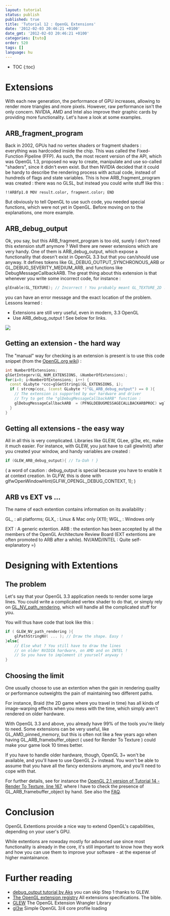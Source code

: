 ```yaml
---
layout: tutorial
status: publish
published: true
title: 'Tutorial 12 : OpenGL Extensions'
date: '2012-02-03 20:46:21 +0100'
date_gmt: '2012-02-03 20:46:21 +0100'
categories: [tuto]
order: 520
tags: []
language: hu
---
```


* TOC
{:toc}

# Extensions

With each new generation, the performance of GPU increases, allowing to render more triangles and more pixels. However, raw performance isn't the only concern. NVIDIA, AMD and Intel also improve their graphic cards by providing more functionality. Let's have a look at some examples.

## ARB_fragment_program

Back in 2002, GPUs had no vertex shaders or fragment shaders : everything was hardcoded inside the chip. This was called the Fixed-Function Pipeline (FFP). As such, the most recent version of the API, which was OpenGL 1.3, proposed no way to create, manipulate and use so-called "shaders", since it didn't even exist. But then NVIDIA decided that it could be handy to describe the rendering process with actual code, instead of hundreds of flags and state variables. This is how ARB_fragment_program was created : there was no GLSL, but instead you could write stuff like this :

```
!!ARBfp1.0 MOV result.color, fragment.color; END
```

But obviously to tell OpenGL to use such code, you needed special functions, which were not yet in OpenGL. Before moving on to the explanations, one more example.

## ARB_debug_output

Ok, you say, but this ARB_fragment_program is too old, surely I don't need this extension stuff anymore ? Well there are newer extensions which are very handy. One of them is ARB_debug_output, which expose a functionality that doesn't exist in OpenGL 3.3 but that you can/should use anyway. It defines tokens like GL_DEBUG_OUTPUT_SYNCHRONOUS_ARB or GL_DEBUG_SEVERITY_MEDIUM_ARB, and functions like DebugMessageCallbackARB. The great thing about this extension is that whenever you write some incorrect code, for instance :

``` cpp
glEnable(GL_TEXTURE); // Incorrect ! You probably meant GL_TEXTURE_2D !
```

you can have an error message and the exact location of the problem. Lessons learned :

* Extensions are still very useful, even in modern, 3.3 OpenGL
* Use ARB_debug_output ! See below for links.

![]({{site.baseurl}}/assets/images/tuto-12-ogl-ext/breakpoint.png)


## Getting an extension - the hard way

The "manual" way for checking is an extension is present is to use this code snippet (from the [OpenGL.org wiki](http://www.opengl.org/wiki/GlGetString)) :

``` cpp
int NumberOfExtensions;
glGetIntegerv(GL_NUM_EXTENSIONS, &NumberOfExtensions);
for(i=0; i<NumberOfExtensions; i++) {
  const GLubyte *ccc=glGetStringi(GL_EXTENSIONS, i);
  if ( strcmp(ccc, (const GLubyte *)"GL_ARB_debug_output") == 0 ){
    // The extension is supported by our hardware and driver
    // Try to get the "glDebugMessageCallbackARB" function :
    glDebugMessageCallbackARB  = (PFNGLDEBUGMESSAGECALLBACKARBPROC) wglGetProcAddress("glDebugMessageCallbackARB");
  }
}
```

## Getting all extensions - the easy way

All in all this is very complicated. Libraries like GLEW, GLee, gl3w, etc, make it much easier. For instance, with GLEW, you just have to call glewInit() after you created your window, and handy variables are created :

``` cpp
if (GLEW_ARB_debug_output){ // Ta-Dah ! }
```

( a word of caution : debug_output is special because you have to enable it at context creation. In GLFW, this is done with glfwOpenWindowHint(GLFW_OPENGL_DEBUG_CONTEXT, 1); )

## ARB vs EXT vs ...

The name of each extention contains information on its availability :

GL_ : all platforms;
GLX_ : Linux & Mac only (X11);
WGL_ : Windows only

EXT : A generic extention.
ARB : the extention has been accepted by all the members of the OpenGL Architecture Review Board (EXT extentions are often promoted to ARB after a while).
NV/AMD/INTEL : Quite self-explanatory =)

# Designing with Extentions


## The problem

Let's say that your OpenGL 3.3 application needs to render some large lines. You could write a complicated vertex shader to do that, or simply rely on [GL_NV_path_rendering](http://www.opengl.org/registry/specs/NV/path_rendering.txt), which will handle all the complicated stuff for you.

You will thus have code that look like this :

``` cpp
if ( GLEW_NV_path_rendering ){
    glPathStringNV( ... ); // Draw the shape. Easy !
}else{
    // Else what ? You still have to draw the lines
    // on older NVIDIA hardware, on AMD and on INTEL !
    // So you have to implement it yourself anyway !
}
```

## Choosing the limit

One usually choose to use an extention when the gain in rendering quality or performance outweights the pain of maintaining two different paths.

For instance, Braid (the 2D game where you travel in time) has all kinds of image-warping effects when you mess with the time, which simply aren't rendered on older hardware.

With OpenGL 3.3 and above, you already have 99% of the tools you're likely to need. Some extensions can be very useful, like GL_AMD_pinned_memory, but this is often not like a few years ago when having GL_ARB_framebuffer_object ( used for Render To Texture ) could make your game look 10 times better.

If you have to handle older hardware, though, OpenGL 3+ won't be available, and you'll have to use OpenGL 2+ instead. You won't be able to assume that you have all the fancy extensions anymore, and you'll need to cope with that.

For further details, see for instance the [OpenGL 2.1 version of Tutorial  14 - Render To Texture, line 167](https://github.com/opengl-tutorials/ogl/blob/2.1_branch/tutorial14_render_to_texture/tutorial14.cpp#L167), where I have to check the presence of GL_ARB_framebuffer_object by hand. See also the [FAQ](http://www.opengl-tutorial.org/miscellaneous/faq/).

# Conclusion

OpenGL Extentions provide a nice way to extend OpenGL's capabilities, depending on your user's GPU.

While extentions are nowaday mostly for advanced use since most functionality is already in the core, it's still important to know how they work and how you can use them to improve your software - at the expense of higher maintainance.

# Further reading


* [debug_output tutorial by Aks](http://sites.google.com/site/opengltutorialsbyaks/introduction-to-opengl-4-1---tutorial-05 ) you can skip Step 1 thanks to GLEW.
* [The OpenGL extension registry](http://www.opengl.org/registry/) All extensions specifications. The bible.
* [GLEW](http://glew.sourceforge.net/) The OpenGL Extension Wrangler Library
* [gl3w](https://github.com/skaslev/gl3w) Simple OpenGL 3/4 core profile loading

